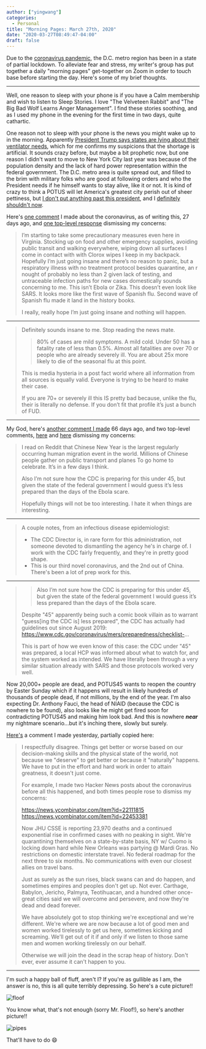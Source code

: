 ```yaml
---
author: ["yingwang"]
categories:
  - Personal
title: "Morning Pages: March 27th, 2020"
date: "2020-03-27T08:49:47-04:00"
draft: false
---
```


Due to the [coronavirus
pandemic](https://en.wikipedia.org/wiki/2019-20_coronavirus_pandemic), the D.C.
metro region has been in a state of partial lockdown. To alleviate fear and
stress, my writer's group has put together a daily "morning pages" get-together
on Zoom in order to touch base before starting the day. Here's some of my brief
thoughts.

---

Well, one reason to sleep with your phone is if you have a Calm membership and
wish to listen to Sleep Stories. I love "The Velveteen Rabbit" and "The Big Bad
Wolf Learns Anger Management". I find these stories soothing, and as I used my
phone in the evening for the first time in two days, quite cathartic.

One reason not to sleep with your phone is the news you might wake up to in the
morning. Apparently [President Trump says states are lying about their
ventilator
needs](https://www.newsweek.com/trump-claims-us-states-dont-need-amount-ventilators-theyre-asking-i-dont-believe-you-need-1494599),
which for me confirms my suspicions that the shortage is artificial. It sounds
crazy before, but maybe a bit prophetic now, but one reason I didn't want to
move to New York City last year was because of the population density and the
lack of hard power representation within the federal government. The D.C. metro
area is quite spread out, and filled to the brim with military folks who are
good at following orders and who the President needs if he himself wants to stay
alive, like it or not. It is kind of crazy to think a POTUS will let America's
greatest city perish out of sheer pettiness, but [I don't put anything past this
president](https://www.vanityfair.com/news/2019/10/bill-taylor-testimony-ukraine-quid-pro-quo),
and I [definitely shouldn't
now](https://www.bloomberg.com/news/articles/2020-03-19/trump-told-governors-to-buy-own-virus-supplies-then-outbid-them).

Here's [one comment](https://news.ycombinator.com/item?id=22453381) I made about
the coronavirus, as of writing this, 27 days ago, and [one top-level
response](https://news.ycombinator.com/item?id=22453530) dismissing my concerns:

> I’m starting to take some precautionary measures even here in Virginia.
> Stocking up on food and other emergency supplies, avoiding public transit
> and walking everywhere, wiping down all surfaces I come in contact with with
> Clorox wipes I keep in my backpack. Hopefully I’m just going insane and
> there’s no reason to panic, but a respiratory illness with no treatment
> protocol besides quarantine, an r nought of probably no less than 2 given
> lack of testing, and untraceable infection paths for new cases domestically
> sounds concerning to me. This isn’t Ebola or Zika. This doesn’t even look
> like SARS. It looks more like the first wave of Spanish flu. Second wave of
> Spanish flu made it land in the history books.
>
> I really, really hope I’m just going insane and nothing will happen.

---

> Definitely sounds insane to me. Stop reading the news mate.
>
> > 80% of cases are mild symptoms. A mild cold. Under 50 has a fatality rate of
> > less than 0.5%. Almost all fatalities are over 70 or people who are already
> > severely ill. You are about 25x more likely to die of the seasonal flu at
> > this point.
>
> This is media hysteria in a post fact world where all information from all
> sources is equally valid. Everyone is trying to be heard to make their case.
>
> If you are 70+ or severely ill this IS pretty bad because, unlike the flu,
> their is literally no defense. If you don’t fit that profile it’s just a
> bunch of FUD.

---

My God, here's [another comment I
made](https://news.ycombinator.com/item?id=22111815) 66 days ago, and two
top-level comments, [here](https://news.ycombinator.com/item?id=22113628) and
[here](https://news.ycombinator.com/item?id=22112475) dismissing my concerns:

> I read on Reddit that Chinese New Year is the largest regularly occurring
> human migration event in the world. Millions of Chinese people gather on
> public transport and planes To go home to celebrate. It’s in a few days I
> think.
>
> Also I’m not sure how the CDC is preparing for this under 45, but given the
> state of the federal government I would guess it’s less prepared than the
> days of the Ebola scare.
>
> Hopefully things will not be too interesting. I hate it when things are
> interesting.

---

> A couple notes, from an infectious disease epidemiologist:
>
> - The CDC Director is, in rare form for this administration, not someone
>   devoted to dismantling the agency he's in charge of. I work with the CDC
>   fairly frequently, and they're in pretty good shape.
> - This is our third novel coronavirus, and the 2nd out of China. There's been
>   a lot of prep work for this.

---

> > Also I’m not sure how the CDC is preparing for this under 45, but given the
> > state of the federal government I would guess it’s less prepared than the
> > days of the Ebola scare.
>
> Despite "45" apparently being such a comic book villain as to warrant
> "guess[ing the CDC is] less prepared", the CDC has actually had guidelines
> out since August 2019:
> https://www.cdc.gov/coronavirus/mers/preparedness/checklist-...
>
> This is part of how we even know of this case: the CDC under "45" was
> prepared, a local HCP was informed about what to watch for, and the system
> worked as intended. We have literally been through a very similar situation
> already with SARS and those protocols worked very well.

Now 20,000+ people are dead, and POTUS45 wants to reopen the country by Easter
Sunday which if it happens will result in likely hundreds of thousands of people
dead, if not millions, by the end of the year. I'm also expecting Dr. Anthony
Fauci, the head of NIAID (because the CDC is nowhere to be found), also looks
like he might get fired soon for contradicting POTUS45 and making him look bad.
And this is nowhere **_near_** my nightmare scenario...but it's inching there,
slowly but surely.

[Here's](https://news.ycombinator.com/item?id=22699560) a comment I made
yesterday, partially copied here:

> I respectfully disagree. Things get better or worse based on our
> decision-making skills and the physical state of the world, not because we
> "deserve" to get better or because it "naturally" happens. We have to put in
> the effort and hard work in order to attain greatness, it doesn't just come.
>
> For example, I made two Hacker News posts about the coronavirus before all
> this happened, and both times people rose to dismiss my concerns:
>
> https://news.ycombinator.com/item?id=22111815
> https://news.ycombinator.com/item?id=22453381
>
> Now JHU CSSE is reporting 23,970 deaths and a continued exponential rise in
> confirmed cases with no peaking in sight. We're quarantining themselves on a
> state-by-state basis, NY w/ Cuomo is locking down hard while New Orleans was
> partying @ Mardi Gras. No restrictions on domestic interstate travel. No
> federal roadmap for the next three to six months. No communications with
> even our closest allies on travel bans.
>
> Just as surely as the sun rises, black swans can and do happen, and
> sometimes empires and peoples don't get up. Not ever. Carthage, Babylon,
> Jericho, Palmyra, Teotihuacan, and a hundred other once-great cities said we
> will overcome and persevere, and now they're dead and dead forever.
>
> We have absolutely got to stop thinking we're exceptional and we're
> different. We're where we are now because a lot of good men and women worked
> tirelessly to get us here, sometimes kicking and screaming. We'll get out of
> it if and only if we listen to those same men and women working tirelessly
> on our behalf.
>
> Otherwise we will join the dead in the scrap heap of history. Don't ever,
> ever assume it can't happen to you.

---

I'm such a happy ball of fluff, aren't I? If you're as gullible as I am, the
answer is no, this is all quite terribly depressing. So here's a cute picture!!

![floof](/img/posts/2020/03/27/morning_pages_2.jpg)

You know what, that's not enough (sorry Mr. Floof!), so here's another picture!!

![pipes](/img/posts/2020/03/27/morning_pages.jpg)

That'll have to do :smile:
